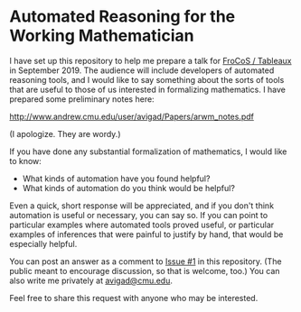 # Automated Reasoning for the Working Mathematician

I have set up this repository to help me prepare a talk for [FroCoS / Tableaux](https://frocos2019.org/) in September 2019. The audience will include developers of automated reasoning tools, and I would like to say something about the sorts of tools that are useful to those of us interested in formalizing mathematics. I have prepared some preliminary notes here:

  <http://www.andrew.cmu.edu/user/avigad/Papers/arwm_notes.pdf>

(I apologize. They are wordy.)

If you have done any substantial formalization of mathematics, I would like to know:

- What kinds of automation have you found helpful?
- What kinds of automation do you think would be helpful?

Even a quick, short response will be appreciated, and if you don't think automation is useful or necessary, you can say so. If you can point to particular examples where automated tools proved useful, or particular examples of inferences that were painful to justify by hand, that would be especially helpful.

You can post an answer as a comment to [Issue #1](https://github.com/avigad/arwm/issues/1) in this repository. (The public meant to encourage discussion, so that is welcome, too.) You can also write me privately at <avigad@cmu.edu>.

Feel free to share this request with anyone who may be interested.